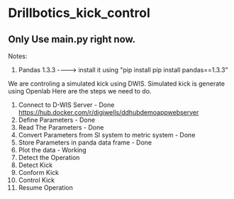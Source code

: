 # Drillbotics_kick_control
## Only Use main.py right now. 


Notes:

1. Pandas 1.3.3 ----> install it using "pip install pip install pandas==1.3.3"

We are controling a simulated kick using DWIS. Simulated kick is generate using Openlab
Here are the steps we need to do. 

1. Connect to D-WIS Server  - Done
   https://hub.docker.com/r/digiwells/ddhubdemoappwebserver
2. Define Parameters - Done
3. Read The Parameters - Done
4. Convert Parameters from SI system to metric system  - Done
5. Store Parameters in panda data frame - Done
6. Plot the data - Working
7. Detect the Operation 
8. Detect Kick
9. Conform Kick
10. Control Kick
11. Resume Operation

